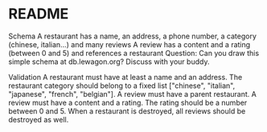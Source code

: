 # README

Schema
A restaurant has a name, an address, a phone number, a category (chinese, italian...) and many reviews
A review has a content and a rating (between 0 and 5) and references a restaurant
Question: Can you draw this simple schema at db.lewagon.org? Discuss with your buddy.

Validation
A restaurant must have at least a name and an address.
The restaurant category should belong to a fixed list ["chinese", "italian", "japanese", "french", "belgian"].
A review must have a parent restaurant.
A review must have a content and a rating. The rating should be a number between 0 and 5.
When a restaurant is destroyed, all reviews should be destroyed as well.
